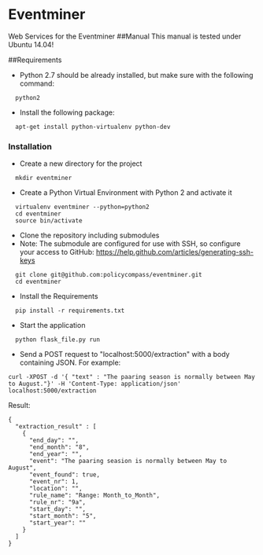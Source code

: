 # Eventminer
Web Services for the Eventminer
##Manual
This manual is tested under Ubuntu 14.04!

##Requirements
* Python 2.7 should be already installed, but make sure with the following command:
```shell
  python2
```

* Install the following package:
```shell
  apt-get install python-virtualenv python-dev
```

### Installation
* Create a new directory for the project
```shell
  mkdir eventminer
```
* Create a Python Virtual Environment with Python 2 and activate it
```shell
  virtualenv eventminer --python=python2
  cd eventminer
  source bin/activate
```
* Clone the repository including submodules
* Note: The submodule are configured for use with SSH, so configure your access to GitHub: https://help.github.com/articles/generating-ssh-keys
```shell
  git clone git@github.com:policycompass/eventminer.git
  cd eventminer
```
* Install the Requirements
```shell
  pip install -r requirements.txt
```

* Start the application
```shell
  python flask_file.py run
```
* Send a POST request to "localhost:5000/extraction" with a body containing JSON.
  For example: 
 
```shell
curl -XPOST -d '{ "text" : "The paaring season is normally between May to August."}' -H 'Content-Type: application/json' localhost:5000/extraction
```

  Result:
  
  ```shell
  { 
    "extraction_result" : [
      {
        "end_day": "",
        "end_month": "8",
        "end_year": "",
        "event": "The paaring seasion is normally between May to August",
        "event_found": true,
        "event_nr": 1,
        "location": "",
        "rule_name": "Range: Month_to_Month",
        "rule_nr": "9a",
        "start_day": "",
        "start_month": "5",
        "start_year": ""
      }
    ]
  }
```
